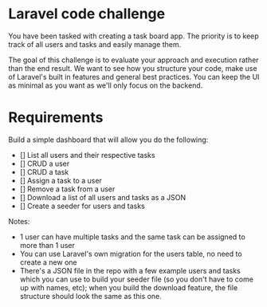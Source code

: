 # Laravel code challenge
You have been tasked with creating a task board app. The priority is to keep track of all users and tasks and easily manage them.

The goal of this challenge is to evaluate your approach and execution rather than the end result. We want to see how you structure your code, make use of Laravel's built in features and general best practices. You can keep the UI as minimal as you want as we'll only focus on the backend.

# Requirements
Build a simple dashboard that will allow you do the following:

- [] List all users and their respective tasks
- [] CRUD a user
- [] CRUD a task
- [] Assign a task to a user
- [] Remove a task from a user
- [] Download a list of all users and tasks as a JSON
- [] Create a seeder for users and tasks


Notes:
- 1 user can have multiple tasks and the same task can be assigned to more than 1 user
- You can use Laravel's own migration for the users table, no need to create a new one
- There's a JSON file in the repo with a few example users and tasks which you can use to build your seeder file (so you don't have to come up with names, etc); when you build the download feature, the file structure should look the same as this one.
